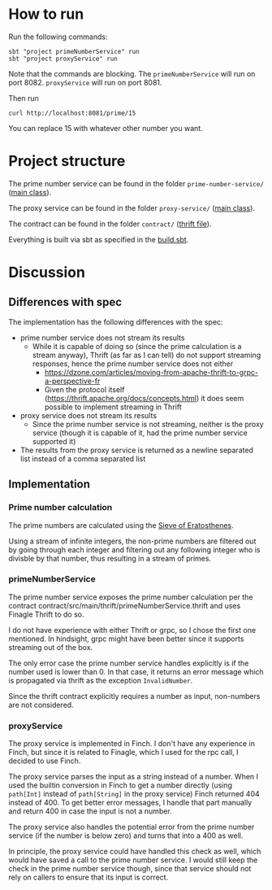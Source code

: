 # How to run

Run the following commands:

```
sbt "project primeNumberService" run
sbt "project proxyService" run
```

Note that the commands are blocking.
The `primeNumberService` will run on port 8082. 
`proxyService` will run on port 8081.

Then run

```
curl http://localhost:8081/prime/15
```

You can replace 15 with whatever other number you want. 

# Project structure

The prime number service can be found in the folder `prime-number-service/` ([main class](prime-number-service/src/main/scala/dk/alfabetacain/backendtest/primenumberservice/Main.scala)).

The proxy service can be found in the folder `proxy-service/` ([main class](proxy-service/src/main/scala/dk/alfabetacain/backendtest/proxyservice/Main.scala)).

The contract can be found in the folder `contract/` ([thrift file](contract/src/main/thrift/primeNumberService.thrift)).

Everything is built via sbt as specified in the [build.sbt](build.sbt).

# Discussion

## Differences with spec

The implementation has the following differences with the spec:

- prime number service does not stream its results
	- While it is capable of doing so (since the prime calculation is a stream anyway), Thrift (as far as I can tell) do not support streaming responses, hence the prime number service does not either
		- https://dzone.com/articles/moving-from-apache-thrift-to-grpc-a-perspective-fr
		- Given the protocol itself (https://thrift.apache.org/docs/concepts.html) it does seem possible to implement streaming in Thrift
- proxy service does not stream its results
	- Since the prime number service is not streaming, neither is the proxy service (though it is capable of it, had the prime number service supported it)
- The results from the proxy service is returned as a newline separated list instead of a comma separated list

## Implementation

### Prime number calculation

The prime numbers are calculated using the [Sieve of Eratosthenes](https://en.wikipedia.org/wiki/Sieve_of_Eratosthenes). 

Using a stream of infinite integers, the non-prime numbers are filtered out by going through each integer and filtering out any following integer who is divisble by that number, thus resulting in a stream of primes.

### primeNumberService

The prime number service exposes the prime number calculation per the contract contract/src/main/thrift/primeNumberService.thrift and uses Finagle Thrift to do so.

I do not have experience with either Thrift or grpc, so I chose the first one mentioned. In hindsight, grpc might have been better since it supports streaming out of the box.

The only error case the prime number service handles explicitly is if the number used is lower than 0. In that case, it returns an error message which is propagated via thrift as the exception `InvalidNumber`.

Since the thrift contract explicitly requires a number as input, non-numbers are not considered.  

### proxyService

The proxy service is implemented in Finch. I don't have any experience in Finch, but since it is related to Finagle, which I used for the rpc call, I decided to use Finch. 

The proxy service parses the input as a string instead of a number. When I used the builtin conversion in Finch to get a number directly (using `path[Int]` instead of `path[String]` in the proxy service) Finch returned 404 instead of 400. To get better error messages, I handle that part manually and return 400 in case the input is not a number. 

The proxy service also handles the potential error from the prime number service (if the number is below zero) and turns that into a 400 as well. 

In principle, the proxy service could have handled this check as well, which would have saved a call to the prime number service. I would still keep the check in the prime number service though, since that service should not rely on callers to ensure that its input is correct. 
